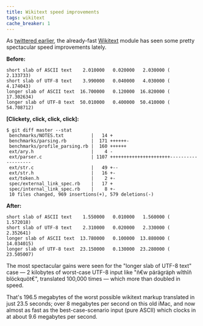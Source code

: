 ```yaml
---
title: Wikitext speed improvements
tags: wikitext
cache_breaker: 1
---
```


As [twittered earlier](/twitter/52), the already-fast [Wikitext](/wiki/Wikitext) module has seen some pretty spectacular speed improvements lately.

**Before:**

    short slab of ASCII text    2.010000   0.020000   2.030000 (  2.133733)
    short slab of UTF-8 text    3.990000   0.040000   4.030000 (  4.174043)
    longer slab of ASCII text  16.700000   0.120000  16.820000 ( 17.302634)
    longer slab of UTF-8 text  50.010000   0.400000  50.410000 ( 54.708712)

**\[Clickety, click, click, click\]:**

    $ git diff master --stat
     benchmarks/NOTES.txt          |   14 +
     benchmarks/parsing.rb         |  171 ++++++-
     benchmarks/profile_parsing.rb |  160 ++++++
     ext/ary.h                     |    4 -
     ext/parser.c                  | 1107 ++++++++++++++++++++++-------------------
     ext/str.c                     |   49 +--
     ext/str.h                     |   16 +-
     ext/token.h                   |    2 +-
     spec/external_link_spec.rb    |   17 +
     spec/internal_link_spec.rb    |    8 +-
     10 files changed, 969 insertions(+), 579 deletions(-)

**After:**

    short slab of ASCII text    1.550000   0.010000   1.560000 (  1.572018)
    short slab of UTF-8 text    2.310000   0.020000   2.330000 (  2.352641)
    longer slab of ASCII text  13.780000   0.100000  13.880000 ( 14.034015)
    longer slab of UTF-8 text  23.150000   0.130000  23.280000 ( 23.505007)

The most spectacular gains were seen for the "longer slab of UTF-8 text" case — 2 kilobytes of worst-case UTF-8 input like "ñ€w pärägräph wîthîñ blöckquöt€", translated 100,000 times — which more than doubled in speed.

That's 196.5 megabytes of the worst possible wikitext markup translated in just 23.5 seconds; over 8 megabytes per second on this old iMac, and now almost as fast as the best-case-scenario input (pure ASCII) which clocks in at about 9.6 megabytes per second.

